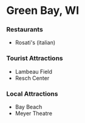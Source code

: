 # Green Bay, WI

### Restaurants
- Rosati's (italian)

### Tourist Attractions
- Lambeau Field
- Resch Center

### Local Attractions
- Bay Beach
- Meyer Theatre
